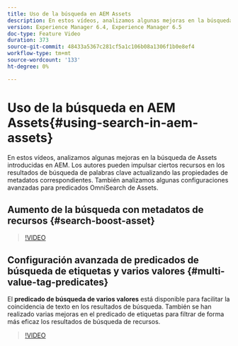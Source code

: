 ```yaml
---
title: Uso de la búsqueda en AEM Assets
description: En estos vídeos, analizamos algunas mejoras en la búsqueda de Assets introducidas en AEM. Los autores pueden impulsar ciertos recursos en los resultados de búsqueda de palabras clave actualizando las propiedades de metadatos correspondientes. También analizamos algunas configuraciones avanzadas para predicados OmniSearch de Assets.
version: Experience Manager 6.4, Experience Manager 6.5
doc-type: Feature Video
duration: 373
source-git-commit: 48433a5367c281cf5a1c106b08a1306f1b0e8ef4
workflow-type: tm+mt
source-wordcount: '133'
ht-degree: 0%

---
```



# Uso de la búsqueda en AEM Assets{#using-search-in-aem-assets}

En estos vídeos, analizamos algunas mejoras en la búsqueda de Assets introducidas en AEM. Los autores pueden impulsar ciertos recursos en los resultados de búsqueda de palabras clave actualizando las propiedades de metadatos correspondientes. También analizamos algunas configuraciones avanzadas para predicados OmniSearch de Assets.

## Aumento de la búsqueda con metadatos de recursos {#search-boost-asset}

>[!VIDEO](https://video.tv.adobe.com/v/3410335?quality=12&learn=on&captions=spa)

## Configuración avanzada de predicados de búsqueda de etiquetas y varios valores {#multi-value-tag-predicates}

El **predicado de búsqueda de varios valores** está disponible para facilitar la coincidencia de texto en los resultados de búsqueda. También se han realizado varias mejoras en el predicado de etiquetas para filtrar de forma más eficaz los resultados de búsqueda de recursos.

>[!VIDEO](https://video.tv.adobe.com/v/39502?quality=12&learn=on&captions=spa)
